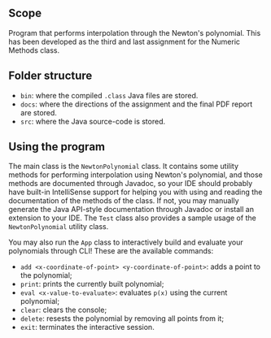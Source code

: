 ## Scope
Program that performs interpolation through the Newton's polynomial. This has been developed as the third and last assignment for the Numeric Methods class.

## Folder structure
- `bin`: where the compiled `.class` Java files are stored.
- `docs`: where the directions of the assignment and the final PDF report are stored.
- `src`: where the Java source-code is stored.

## Using the program
The main class is the `NewtonPolynomial` class. It contains some utility methods for performing interpolation using Newton's polynomial, and those methods are documented through Javadoc, so your IDE should probably have built-in IntelliSense support for helping you with using and reading the documentation of the methods of the class. If not, you may manually generate the Java API-style documentation through Javadoc or install an extension to your IDE. The `Test` class also provides a sample usage of the `NewtonPolynomial` utility class.

You may also run the `App` class to interactively build and evaluate your polynomials through CLI! These are the available commands:
- `add <x-coordinate-of-point> <y-coordinate-of-point>`: adds a point to the polynomial;
- `print`: prints the currently built polynomial;
- `eval <x-value-to-evaluate>`: evaluates `p(x)` using the current polynomial;
- `clear`: clears the console;
- `delete`: resests the polynomial by removing all points from it;
- `exit`: terminates the interactive session.